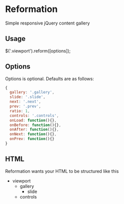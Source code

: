 Reformation
===========

Simple responsive jQuery content gallery

Usage
-----

$('.viewport').reform([options]);


Options
-------

Options is optional. Defaults are as follows:

```javascript
{
  gallery: '.gallery',
  slide: '.slide',
  next: '.next',
  prev: '.prev',
  ratio: 1,
  controls: '.controls',
  onLoad: function(){},
  onBefore: function(){},
  onAfter: function(){},
  onNext: function(){},
  onPrev: function(){}
}
```

HTML
----

Reformation wants your HTML to be structured like this

* viewport
  * gallery
    * slide
  * controls
